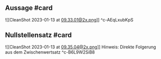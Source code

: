 ## Aussage #card 
![[CleanShot 2023-01-13 at 09.33.01@2x.png]]
^c-AEqLxubKpS

## Nullstellensatz #card 
![[CleanShot 2023-01-13 at 09.35.04@2x.png]]
Hinweis: Direkte Folgerung aus dem Zwischenwertsatz
^c-B6L9W2SiB8